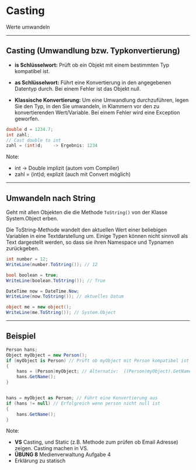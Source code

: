 # Casting

Werte umwandeln

---

<!-- .slide: class="left" -->
## Casting (Umwandlung bzw. Typkonvertierung)

* **is Schlüsselwort:** Prüft ob ein Objekt mit einem bestimmten Typ kompatibel ist.

* **as Schlüsselwort:** Führt eine Konvertierung in den angegebenen Datentyp durch. Bei einem Fehler ist das Objekt null.

* **Klassische Konvertierung:** Um eine Umwandlung durchzuführen, legen Sie den Typ, in den Sie umwandeln, in Klammern vor den zu konvertierenden Wert/Variable. Bei einem Fehler wird eine Exception geworfen.

```csharp []
double d = 1234.7;
int zahl;
// Cast double to int
zahl = (int)d;    -> Ergebnis: 1234
```

Note:

* int -> Double implizit (autom vom Compiler)
* zahl = (int)d; explizit (auch mit Convert möglich)

---

<!-- .slide: class="left" -->
## Umwandeln nach String

Geht mit allen Objekten die die Methode `ToString()` von  der Klasse System.Object erben.

Die ToString-Methode wandelt den aktuellen Wert einer beliebigen Variablen in eine Textdarstellung um. Einige Typen können nicht sinnvoll als Text dargestellt werden, so dass sie ihren Namespace und Typnamen zurückgeben.

```csharp []
int number = 12;
WriteLine(number.ToString()); // 12

bool boolean = true;
WriteLine(boolean.ToString()); // True

DateTime now = DateTime.Now;
WriteLine(now.ToString()); // aktuelles Datum

object me = new object();
WriteLine(me.ToString()); // System.Object
```

---

<!-- .slide: class="left" -->
## Beispiel

```csharp []
Person hans;
Object myObject = new Person();
if (myObject is Person) // Prüft ob myObject mit Person kompatibel ist
{
    hans = (Person)myObject; // Alternativ:  ((Person)myObject).GetName();
    hans.GetName();
}


hans = myObject as Person; // Führt eine Konvertierung aus
if (hans != null) // Erfolgreich wenn person nicht null ist
{
    hans.GetName();
}
```

Note:

* **VS** Casting, und Static (z.B. Methode zum prüfen ob Email Adresse) zeigen. Casting machen in VS.
* **ÜBUNG 8** Medienverwaltung Aufgabe 4
* Erklärung zu statisch